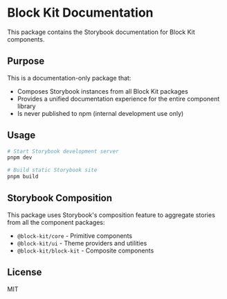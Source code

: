 # Block Kit Documentation

This package contains the Storybook documentation for Block Kit components.

## Purpose

This is a documentation-only package that:
- Composes Storybook instances from all Block Kit packages
- Provides a unified documentation experience for the entire component library
- Is never published to npm (internal development use only)

## Usage

```bash
# Start Storybook development server
pnpm dev

# Build static Storybook site
pnpm build
```

## Storybook Composition

This package uses Storybook's composition feature to aggregate stories from all the component packages:

- `@block-kit/core` - Primitive components
- `@block-kit/ui` - Theme providers and utilities
- `@block-kit/block-kit` - Composite components

## License

MIT 